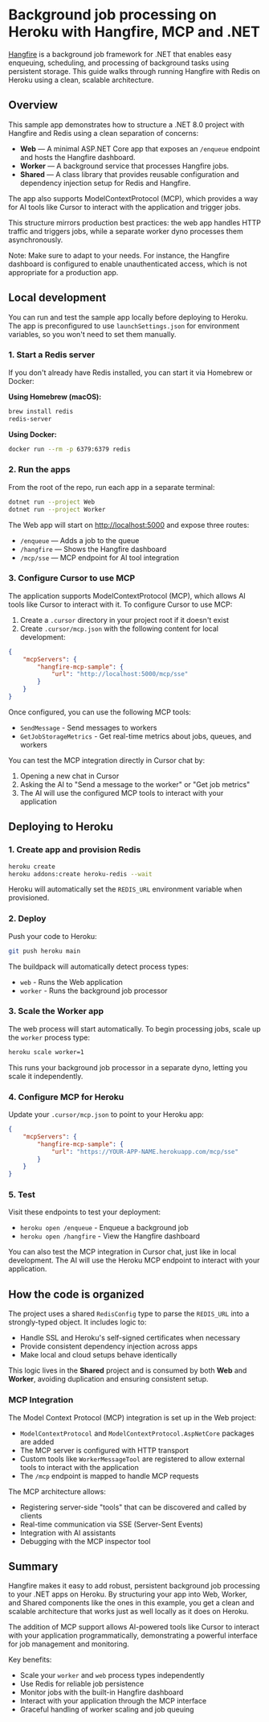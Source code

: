 # Background job processing on Heroku with Hangfire, MCP and .NET

[Hangfire](https://www.hangfire.io/) is a background job framework for .NET that enables easy enqueuing, scheduling, and processing of background tasks using persistent storage. This guide walks through running Hangfire with Redis on Heroku using a clean, scalable architecture.

## Overview

This sample app demonstrates how to structure a .NET 8.0 project with Hangfire and Redis using a clean separation of concerns:

- **Web** — A minimal ASP.NET Core app that exposes an `/enqueue` endpoint and hosts the Hangfire dashboard.
- **Worker** — A background service that processes Hangfire jobs.
- **Shared** — A class library that provides reusable configuration and dependency injection setup for Redis and Hangfire.

The app also supports ModelContextProtocol (MCP), which provides a way for AI tools like Cursor to interact with the application and trigger jobs.

This structure mirrors production best practices: the web app handles HTTP traffic and triggers jobs, while a separate worker dyno processes them asynchronously.

Note: Make sure to adapt to your needs. For instance, the Hangfire dashboard is configured to enable unauthenticated access, which is not appropriate for a production app.

## Local development

You can run and test the sample app locally before deploying to Heroku. The app is preconfigured to use `launchSettings.json` for environment variables, so you won't need to set them manually.

### 1. Start a Redis server

If you don't already have Redis installed, you can start it via Homebrew or Docker:

**Using Homebrew (macOS):**
```sh
brew install redis
redis-server
```

**Using Docker:**
```sh
docker run --rm -p 6379:6379 redis
```

### 2. Run the apps

From the root of the repo, run each app in a separate terminal:

```sh
dotnet run --project Web
dotnet run --project Worker
```

The Web app will start on [http://localhost:5000](http://localhost:5000) and expose three routes:

- `/enqueue` — Adds a job to the queue
- `/hangfire` — Shows the Hangfire dashboard
- `/mcp/sse` — MCP endpoint for AI tool integration

### 3. Configure Cursor to use MCP

The application supports ModelContextProtocol (MCP), which allows AI tools like Cursor to interact with it. To configure Cursor to use MCP:

1. Create a `.cursor` directory in your project root if it doesn't exist
2. Create `.cursor/mcp.json` with the following content for local development:
```json
{
    "mcpServers": {
        "hangfire-mcp-sample": {
            "url": "http://localhost:5000/mcp/sse"
        }
    }
}
```

Once configured, you can use the following MCP tools:
- `SendMessage` - Send messages to workers
- `GetJobStorageMetrics` - Get real-time metrics about jobs, queues, and workers

You can test the MCP integration directly in Cursor chat by:
1. Opening a new chat in Cursor
2. Asking the AI to "Send a message to the worker" or "Get job metrics"
3. The AI will use the configured MCP tools to interact with your application

## Deploying to Heroku

### 1. Create app and provision Redis

```sh
heroku create
heroku addons:create heroku-redis --wait
```

Heroku will automatically set the `REDIS_URL` environment variable when provisioned.

### 2. Deploy

Push your code to Heroku:

```sh
git push heroku main
```

The buildpack will automatically detect process types:
- `web` - Runs the Web application
- `worker` - Runs the background job processor

### 3. Scale the Worker app

The web process will start automatically. To begin processing jobs, scale up the `worker` process type:

```sh
heroku scale worker=1
```

This runs your background job processor in a separate dyno, letting you scale it independently.

### 4. Configure MCP for Heroku

Update your `.cursor/mcp.json` to point to your Heroku app:
```json
{
    "mcpServers": {
        "hangfire-mcp-sample": {
            "url": "https://YOUR-APP-NAME.herokuapp.com/mcp/sse"
        }
    }
}
```

### 5. Test

Visit these endpoints to test your deployment:
- `heroku open /enqueue` - Enqueue a background job
- `heroku open /hangfire` - View the Hangfire dashboard

You can also test the MCP integration in Cursor chat, just like in local development. The AI will use the Heroku MCP endpoint to interact with your application.

## How the code is organized

The project uses a shared `RedisConfig` type to parse the `REDIS_URL` into a strongly-typed object. It includes logic to:

- Handle SSL and Heroku's self-signed certificates when necessary
- Provide consistent dependency injection across apps
- Make local and cloud setups behave identically

This logic lives in the **Shared** project and is consumed by both **Web** and **Worker**, avoiding duplication and ensuring consistent setup.

### MCP Integration

The Model Context Protocol (MCP) integration is set up in the Web project:

- `ModelContextProtocol` and `ModelContextProtocol.AspNetCore` packages are added
- The MCP server is configured with HTTP transport
- Custom tools like `WorkerMessageTool` are registered to allow external tools to interact with the application
- The `/mcp` endpoint is mapped to handle MCP requests

The MCP architecture allows:
- Registering server-side "tools" that can be discovered and called by clients
- Real-time communication via SSE (Server-Sent Events)
- Integration with AI assistants
- Debugging with the MCP inspector tool

## Summary

Hangfire makes it easy to add robust, persistent background job processing to your .NET apps on Heroku. By structuring your app into Web, Worker, and Shared components like the ones in this example, you get a clean and scalable architecture that works just as well locally as it does on Heroku.

The addition of MCP support allows AI-powered tools like Cursor to interact with your application programmatically, demonstrating a powerful interface for job management and monitoring.

Key benefits:
- Scale your `worker` and `web` process types independently
- Use Redis for reliable job persistence
- Monitor jobs with the built-in Hangfire dashboard
- Interact with your application through the MCP interface
- Graceful handling of worker scaling and job queuing
